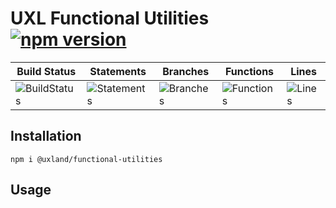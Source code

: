 # UXL Functional Utilities [![npm version](https://badge.fury.io/js/%40uxland%2Ffunctional-utilities.svg)](https://badge.fury.io/js/%40uxland%2Ffunctional-utilities)

| Build Status                                    | Statements                                    | Branches                                  | Functions                                   | Lines                               |
| ----------------------------------------------- | --------------------------------------------- | ----------------------------------------- | ------------------------------------------- | ----------------------------------- |
| ![BuildStatus](https://img.shields.io/badge/Build-Passing-brightgreen.svg 'Building Status') | ![Statements](https://img.shields.io/badge/Coverage-49.61%25-red.svg 'Make me better!') | ![Branches](https://img.shields.io/badge/Coverage-31.25%25-red.svg 'Make me better!') | ![Functions](https://img.shields.io/badge/Coverage-15.63%25-red.svg 'Make me better!') | ![Lines](https://img.shields.io/badge/Coverage-49.58%25-red.svg 'Make me better!') |

## Installation

`npm i @uxland/functional-utilities`

## Usage
